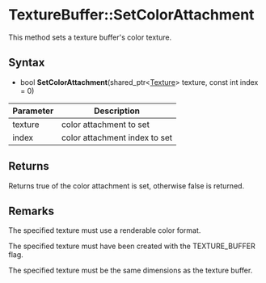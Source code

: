 # TextureBuffer::SetColorAttachment

This method sets a texture buffer's color texture.

## Syntax

- bool **SetColorAttachment**(shared_ptr<[Texture](Texture.md)\> texture, const int index = 0)

| Parameter | Description |
|---|---|
| texture | color attachment to set |
| index | color attachment index to set |

## Returns

Returns true of the color attachment is set, otherwise false is returned.

## Remarks

The specified texture must use a renderable color format.

The specified texture must have been created with the TEXTURE_BUFFER flag.

The specified texture must be the same dimensions as the texture buffer.
